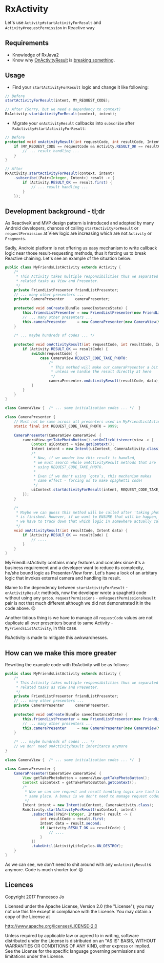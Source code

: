 # RxActivity
Let's use `Activity#startActivityForResult` and `Activity#requestPermission` in Reactive way

## Requirements
- Knowledge of RxJava2
- Know why [OnActivityResult](http://developer.android.com/intl/es/training/basics/intents/result.html) is [breaking something](http://blog.danlew.net/2015/03/02/dont-break-the-chain/).

## Usage
- Find your `startActivityForResult` logic and change it like following:

```java
// Before
startActivityForResult(intent, MY_REQUEST_CODE);

// After (Sorry, but we need a dependency to context)
RxActivity.startActivityForResult(context, intent);
```

- Migrate your `onActivityResult` callbacks into `subscribe` after `RxActivity#startActivityForResult`:

```java
// Before
protected void onActivityResult(int requestCode, int resultCode, Intent data) {
    if (MY_REQUEST_CODE == requestCode && Activity.RESULT_OK == resultCode) {
        // ... result handling ...
    }
}

// After
RxActivity.startActivityForResult(context, intent)
    .subscribe((Pair<Integer, Intent>) result -> {
        if (Activity.RESULT_OK == result.first) {
            // ... result handling ...
        }
    });
```

## Development background - tl;dr
As ReactiveX and MVP design pattern is introduced and adopted by many Android developers, chances of calling `startActivityForResult` or `requestPermission` at View logic are increasing which are not `Activity` or `Fragment`s.

Sadly, Android platform is not offering us easy mechanism to write callback logic near those result-requesting methods, thus it forcing us to break Reactive chaining. Let's see an example of the situation below:

```java
public class MyFriendsListActivity extends Activity {
    /*
     * This Activity takes multiple responsibilities thus we separated
     * related tasks as View and Presenter.
     */
    private FriendListPresenter friendListPresenter;
    // ... many other presenters ...
    private CameraPresenter     cameraPresenter;
        
    protected void onCreate(Bundle savedInstanceState) {
        this.friendListPresenter = new FriendListPresenter(new FriendListView(this));
        // ... many other presenters ...
        this.cameraPresenter     = new CameraPresenter(new CameraView(this));
    }
    
    /* ... maybe hundreds of codes ... */
    
    protected void onActivityResult(int requestCode, int resultCode, Intent data) {
        if (Activity.RESULT_OK == resultCode) {
            switch(requestCode) {
                case CameraView.REQUEST_CODE_TAKE_PHOTO:
                    /* 
                     * This method will make our cameraPresenter a bit cohesive 
                     * unless we handle the result directly at here
                     */
                    cameraPresenter.onActivityResult(resultCode, data);
            }
        }
    }
}
    
class CameraView {  /* ... some initialisation codes ... */  }
    
class CameraPresenter {
    // Must not be same across all presenters used in MyFriendListActivity
    static final int REQUEST_CODE_TAKE_PHOTO = 9999;
    
    CameraPresenter(CameraView cameraView) {
        cameraView.getTakePhotoButton().setOnClickListener(view -> {
            Context uiContext = view.getContext();
            Intent intent = new Intent(uiContext, CameraActivity.class);
            /*
             * Now, if we wonder how this result is handled,
             * we must search whole onActivityResult methods that are
             * using REQUEST_CODE_TAKE_PHOTO. 
             * 
             * Even if we don't using `goto`s, this mechanism makes
             * same effect - forcing us to make spaghetti code!
             */
            uiContext.startActivityForResult(intent, REQUEST_CODE_TAKE_PHOTO);
        });
    }
    
    /*
     * Maybe we can guess this method will be called after 'taking photo' 
     * is finished. However, if we want to ENSURE that will be happen,
     * we have to track down that which logic in somewhere actually calls this.
     */
    void onActivityResult(int resultCode, Intent data) {
        if (Activity.RESULT_OK == resultCode) {
            // ....
        }
    }
}
```

MyFriendListActivity contains many features and complex since it's a business requirement and a developer want to reduce its complexity, he/she bound logic as Presenter-View form. Let's have a look of an arbitary logic that invokes external camera  and handling its result.

Blame to the dependency between `startActivityForResult` - `onActivityResult` methods, now the developer wrote a spaghetti code without using any `goto`s. `requestPermissions` - `onRequestPermissionsResult` pair is not that much different although we did not demonstrated it in the code above. 😡

Another tidious thing is we have to manage all `requestCode` values are not duplicate all over presenters bound to same Activity - `MyFriendsListActivity`, in this case.

RxActivity is made to mitigate this awkwardnesses.

## How can we make this more greater
Rewriting the example code with RxActivity will be as follows:

```java
public class MyFriendsListActivity extends Activity {
    /*
     * This Activity takes multiple responsibilities thus we separated
     * related tasks as View and Presenter.
     */
    private FriendListPresenter friendListPresenter;
    // ... many other presenters ...
    private CameraPresenter     cameraPresenter;
        
    protected void onCreate(Bundle savedInstanceState) {
        this.friendListPresenter = new FriendListPresenter(new FriendListView(this));
        // ... many other presenters ...
        this.cameraPresenter     = new CameraPresenter(new CameraView(this));
    }
    
    /* ... maybe hundreds of codes ... */
    // we don' need onActivityResult inheritance anymore
}
    
class CameraView {  /* ... some initialisation codes ... */  }
    
class CameraPresenter {
    CameraPresenter(CameraView cameraView) {
        View getTakePhotoButton = cameraView.getTakePhotoButton();
        Context uiContext = getTakePhotoButton.getContext();
        /*
         * Now we can see request and result handling logic are tied together at
         * same place. A bonus is we don't need to manage request codes any further!
         */
        Intent intent = new Intent(uiContext, CameraActivity.class);
        RxActivity.startActivityForResult(uiContext, intent)
            .subscribe((Pair<Integer, Intent>) result -> {
                int resultCode = result.first;
                Intent data = result.second;
  		        if (Activity.RESULT_OK == resultCode) {
		            // ....
		        }
            })
            .takeUntil(ActivityLifeCycles.ON_DESTROY);
    }
}
```

As we can see, we don't need to shit around with any `onActivityResult`s anymore. Code is much shorter too! 😄

## Licences
Copyright 2017 Francesco Jo

Licensed under the Apache License, Version 2.0 (the "License");
you may not use this file except in compliance with the License.
You may obtain a copy of the License at

   http://www.apache.org/licenses/LICENSE-2.0

Unless required by applicable law or agreed to in writing, software
distributed under the License is distributed on an "AS IS" BASIS,
WITHOUT WARRANTIES OR CONDITIONS OF ANY KIND, either express or implied.
See the License for the specific language governing permissions and
limitations under the License.
